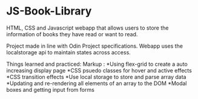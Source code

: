 # JS-Book-Library
HTML, CSS and Javascript webapp that allows users to store the information of books they have read or want to read. 

Project made in line with Odin Project specifications. Webapp uses the localstorage api to maintain states across access.

Things learned and practiced:
Markup : *Using flex-grid to create a auto increasing display page
  *CSS psuedo classes for hover and active effects
  *CSS transition effects
  *Use local storage to store and parse array data
  *Updating and re-rendering all elements of an array to the DOM
  *Modal boxes and getting input from forms
